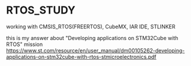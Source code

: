 # RTOS_STUDY
working with CMSIS_RTOS(FREERTOS), CubeMX, IAR IDE, STLINKER

this is my answer about "Developing applications on STM32Cube with RTOS" mission
https://www.st.com/resource/en/user_manual/dm00105262-developing-applications-on-stm32cube-with-rtos-stmicroelectronics.pdf
